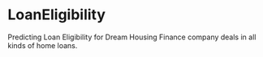 # LoanEligibility
Predicting Loan Eligibility for Dream Housing Finance company deals in all kinds of home loans.
